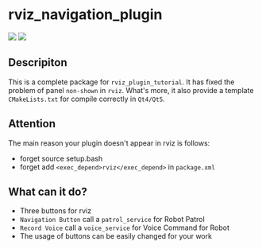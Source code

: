 # rviz_navigation_plugin
![](https://img.shields.io/badge/ROS-Kinetic-brightgreen.svg) ![](https://img.shields.io/badge/Qt-5.5.1-orange.svg)

Descripiton
-----------
This is a complete package for `rviz_plugin_tutorial`. It has fixed the problem of panel `non-shown` in `rviz`. What's more,
it also provide a template `CMakeLists.txt` for compile correctly in `Qt4/Qt5`.

Attention
-----------
The main reason your plugin doesn't appear in rviz is follows:
 - forget source setup.bash
 - forget add `<exec_depend>rviz</exec_depend>` in `package.xml`
 
What can it do?
-----------
- Three buttons for rviz
- `Navigation Button` call a `patrol_service` for Robot Patrol
- `Record Voice` call a `voice_service` for Voice Command for Robot
- The usage of buttons can be easily changed for your work
